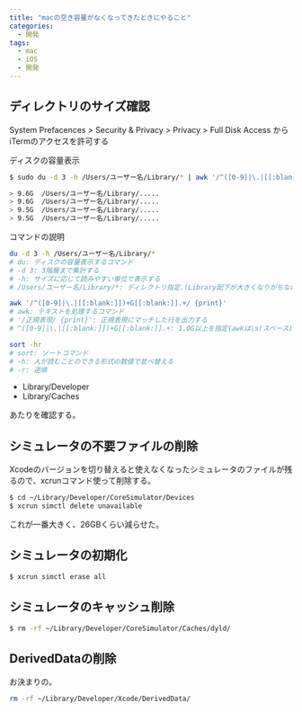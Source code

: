 ```yaml
---
title: "macの空き容量がなくなってきたときにやること"
categories:
  - 開発
tags:
  - mac
  - iOS
  - 開発
---
```


## ディレクトリのサイズ確認

System Prefacences > Security & Privacy > Privacy > Full Disk Access
からiTermのアクセスを許可する

ディスクの容量表示

```sh
$ sudo du -d 3 -h /Users/ユーザー名/Library/* | awk '/^([0-9]|\.|[[:blank:]])+G[[:blank:]].+/ {print}' | sort -hr

> 9.6G	/Users/ユーザー名/Library/.....
> 9.6G	/Users/ユーザー名/Library/.....
> 9.5G	/Users/ユーザー名/Library/.....
> 9.5G	/Users/ユーザー名/Library/.....
```

コマンドの説明

```sh
du -d 3 -h /Users/ユーザー名/Library/*
# du: ディスクの容量表示するコマンド
# -d 3: 3階層まで集計する
# -h: サイズに応じて読みやすい単位で表示する
# /Users/ユーザー名/Library/*: ディレクトリ指定.(Library配下が大きくなりがちなので)

awk '/^([0-9]|\.|[[:blank:]])+G[[:blank:]].+/ {print}'
# awk: テキストを処理するコマンド
# '/正規表現/ {print}': 正規表現にマッチした行を出力する
# ^([0-9]|\.|[[:blank:]])+G[[:blank:]].+: 1.0G以上を指定(awkは\s(スペース)\d(任意の数字)が使えないので注意)

sort -hr
# sort: ソートコマンド
# -h: 人が読むことのできる形式の数値で並べ替える
# -r: 逆順
```

- Library/Developer
- Library/Caches

あたりを確認する。

## シミュレータの不要ファイルの削除

Xcodeのバージョンを切り替えると使えなくなったシミュレータのファイルが残るので、xcrunコマンド使って削除する。

```sh
$ cd ~/Library/Developer/CoreSimulator/Devices
$ xcrun simctl delete unavailable
```

これが一番大きく、26GBくらい減らせた。

## シミュレータの初期化

```sh
$ xcrun simctl erase all
```

## シミュレータのキャッシュ削除

```sh
$ rm -rf ~/Library/Developer/CoreSimulator/Caches/dyld/
```

## DerivedDataの削除

お決まりの。

```sh
rm -rf ~/Library/Developer/Xcode/DerivedData/
```
